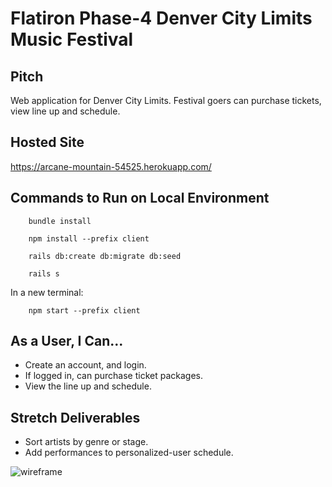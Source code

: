 # Flatiron Phase-4 Denver City Limits Music Festival

## Pitch

Web application for Denver City Limits. Festival goers can purchase tickets, view line up and schedule.

## Hosted Site
https://arcane-mountain-54525.herokuapp.com/

## Commands to Run on Local Environment

``` 
    bundle install

    npm install --prefix client
    
    rails db:create db:migrate db:seed

    rails s
```

In a new terminal:
``` 
    npm start --prefix client
```


## As a User, I Can...

- Create an account, and login.
- If logged in, can purchase ticket packages.
- View the line up and schedule.

## Stretch Deliverables

- Sort artists by genre or stage.
- Add performances to personalized-user schedule.


![wireframe](https://user-images.githubusercontent.com/100324379/189715246-6058df3d-ac1e-4631-8dbb-05cb544e306d.png)
